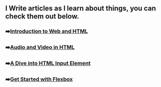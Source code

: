 ## I Write articles as I learn about things, you can check them out below.

### ➡️[Introduction to Web and HTML](https://nairitya.hashnode.dev/web-and-html)

### ➡️[Audio and Video in HTML](https://nairitya.hashnode.dev/audio-and-video-in-html)

### ➡️[A Dive into HTML Input Element](https://nairitya.hashnode.dev/a-dive-into-html-input-element)

### ➡️[Get Started with Flexbox](https://nairitya.hashnode.dev/the-magic-of-flexbox)
